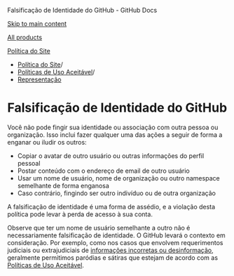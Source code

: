 Falsificação de Identidade do GitHub - GitHub Docs

[Skip to main content](#main-content)

[All products](/pt)

[Política do Site](/pt/site-policy)

* [Política do Site](/pt/site-policy)/
* [Políticas de Uso Aceitável](/pt/site-policy/acceptable-use-policies)/
* [Representação](/pt/site-policy/acceptable-use-policies/github-impersonation)

Falsificação de Identidade do GitHub
==========

Você não pode fingir sua identidade ou associação com outra pessoa ou organização. Isso inclui fazer qualquer uma das ações a seguir de forma a enganar ou iludir os outros:

* Copiar o avatar de outro usuário ou outras informações do perfil pessoal
* Postar conteúdo com o endereço de email de outro usuário
* Usar um nome de usuário, nome de organização ou outro namespace semelhante de forma enganosa
* Caso contrário, fingindo ser outro indivíduo ou de outra organização

A falsificação de identidade é uma forma de assédio, e a violação desta política pode levar à perda de acesso à sua conta.

Observe que ter um nome de usuário semelhante a outro não é necessariamente falsificação de identidade. O GitHub levará o contexto em consideração. Por exemplo, como nos casos que envolvem requerimentos judiciais ou extrajudiciais de [informações incorretas ou desinformação](/pt/site-policy/acceptable-use-policies/github-misinformation-and-disinformation), geralmente permitimos paródias e sátiras que estejam de acordo com as [Políticas de Uso Aceitável](/pt/site-policy/acceptable-use-policies/github-acceptable-use-policies).
